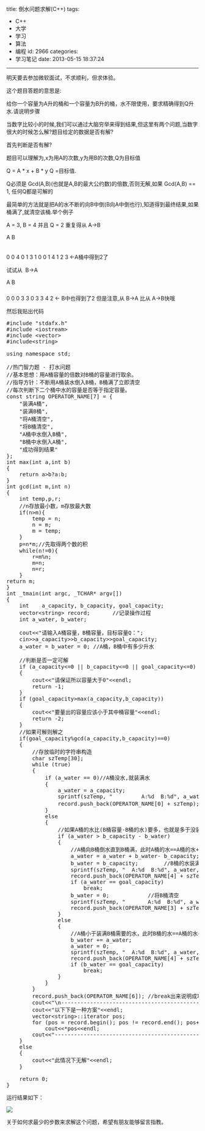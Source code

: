 title: 倒水问题求解(C++)
tags:
  - C++
  - 大学
  - 学习
  - 算法
  - 编程
id: 2966
categories:
  - 学习笔记
date: 2013-05-15 18:37:24
---

明天要去参加微软面试，不求顺利，但求体验。

这个题目答题的意思是:

给你一个容量为A升的桶和一个容量为B升的桶，水不限使用，要求精确得到Q升水.请说明步骤

当数字比较小的时候,我们可以通过大脑穷举来得到结果,但这里有两个问题,当数字很大的时候怎么解?题目给定的数据是否有解?

首先判断是否有解?

题目可以理解为,x为用A的次数,y为用B的次数,Q为目标值

Q = A * x + B * y
Q =目标值.

Q必须是 Gcd(A,B)(也就是A,B的最大公约数)的倍数,否则无解,如果 Gcd(A,B) == 1, 任何Q都是可解的

最简单的方法就是把A的水不断的向B中倒(B向A中倒也行),知道得到最终结果,如果桶满了,就清空该桶.举个例子

A = 3, B = 4 并且 Q = 2
重复得从 A-&gt;B

A B
######
0 0
4 0
1 3
1 0
0 1
4 1
2 3 &lt;-A桶中得到2了

试试从  B-&gt;A

A B
#####
0 0
0 3
3 0
3 3
4 2 &lt;- B中也得到了2
但是注意,从 B-&gt;A 比从 A-&gt;B快哦

然后我贴出代码
<pre class="lang:default decode:true">#include "stdafx.h"
#include &lt;iostream&gt;
#include &lt;vector&gt;
#include&lt;string&gt;

using namespace std;

//热门智力题 - 打水问题
//基本思想：用A桶容量的倍数对B桶的容量进行取余。
//指导方针：不断用A桶装水倒入B桶，B桶满了立即清空
//每次判断下二个桶中水的容量是否等于指定容量。
const string OPERATOR_NAME[7] = {
	"装满A桶",
	"装满B桶",
	"将A桶清空",
	"将B桶清空",
	"A桶中水倒入B桶",
	"B桶中水倒入A桶",
	"成功得到结果"
};
int max(int a,int b)
{
	return a&gt;b?a:b;
}
int gcd(int m,int n)
{
	int temp,p,r;
	//n存放最小数，m存放最大数
	if(n&gt;m){
		temp = n;
		n = m;
		m = temp;
	}
	p=n*m;//先取得两个数的积
	while(n!=0){
		r=m%n;
		m=n;
		n=r;
	}
return m;
}
int _tmain(int argc, _TCHAR* argv[])
{
	int    a_capacity, b_capacity, goal_capacity;
	vector&lt;string&gt; record;       //记录操作过程
	int a_water, b_water;

	cout&lt;&lt;"请输入A桶容量，B桶容量，目标容量Q：";
	cin&gt;&gt;a_capacity&gt;&gt;b_capacity&gt;&gt;goal_capacity;
	a_water = b_water = 0; //A桶，B桶中有多少升水

	//判断是否一定可解
	if (a_capacity&lt;=0 || b_capacity&lt;=0 || goal_capacity&lt;=0)
	{
		cout&lt;&lt;"请保证所以容量大于0"&lt;&lt;endl;
		return -1;
	}
	if (goal_capacity&gt;max(a_capacity,b_capacity))
	{
		cout&lt;&lt;"要量出的容量应该小于其中桶容量"&lt;&lt;endl;
		return -2;
	}
	//如果可解则解之
	if(goal_capacity%gcd(a_capacity,b_capacity)==0)
	{
		//存放临时的字符串构造
		char szTemp[30];
		while (true)
		{
			if (a_water == 0)//A桶没水,就装满水
			{
				a_water = a_capacity;
				sprintf(szTemp, "         A:%d  B:%d", a_water, b_water);
				record.push_back(OPERATOR_NAME[0] + szTemp);//先填满 A桶
			}
			else
			{
				//如果A桶的水比(B桶容量-B桶的水)要多，也就是多于没装满的B桶空出来的部分，A桶会剩下
				if (a_water &gt; b_capacity - b_water)
				{
					//A桶向B桶倒水直到B桶满，此时A桶的水==A桶的水+B桶的水-B桶容量
					a_water = a_water + b_water- b_capacity;
					b_water = b_capacity;		 //B桶的水装满了
					sprintf(szTemp, "  A:%d  B:%d", a_water, b_water); 
					record.push_back(OPERATOR_NAME[4] + szTemp);//A-&gt;B	
					if (a_water == goal_capacity)
						break;
					b_water = 0;			//将B桶清空
					sprintf(szTemp, "       A:%d  B:%d", a_water, b_water); 
					record.push_back(OPERATOR_NAME[3] + szTemp);
				}
				else
				{
					//A桶小于装满B桶需要的水，此时B桶的水==A桶的水+B桶的水
					b_water += a_water;	
					a_water = 0;
					sprintf(szTemp, "  A:%d  B:%d", a_water, b_water);
					record.push_back(OPERATOR_NAME[4] + szTemp);//A-&gt;B
					if (b_water == goal_capacity) 
						break;
				}
			}
		}
		record.push_back(OPERATOR_NAME[6]);	//break出来说明成功了
		cout&lt;&lt;"\n---------------------------------------------------"&lt;&lt;endl;
		cout&lt;&lt;"以下下是一种方案"&lt;&lt;endl;
		vector&lt;string&gt;::iterator pos;
		for (pos = record.begin(); pos != record.end(); pos++)
			cout&lt;&lt;*pos&lt;&lt;endl;
		cout&lt;&lt;"---------------------------------------------------"&lt;&lt;endl;
	}
	else
	{
		cout&lt;&lt;"此情况下无解"&lt;&lt;endl;
	}

	return 0;
}</pre>
运行结果如下：

[![](/images/9b3722c45b95afd3637b0726db13912e2f203ff3.png)](http://leaverimage.b0.upaiyun.com/36055_o.png)

关于如何求最少的步数来求解这个问题，希望有朋友能够留言指教。